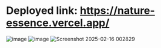 # Deployed link: https://nature-essence.vercel.app/

![image](https://github.com/user-attachments/assets/355aac90-4232-457f-9345-e0297d7f28a3)
![image](https://github.com/user-attachments/assets/5ce2aead-4d5c-42a3-b310-0aa6194a2481)
![Screenshot 2025-02-16 002829](https://github.com/user-attachments/assets/9260c467-a8ef-4163-9ddb-48593c334a31)
